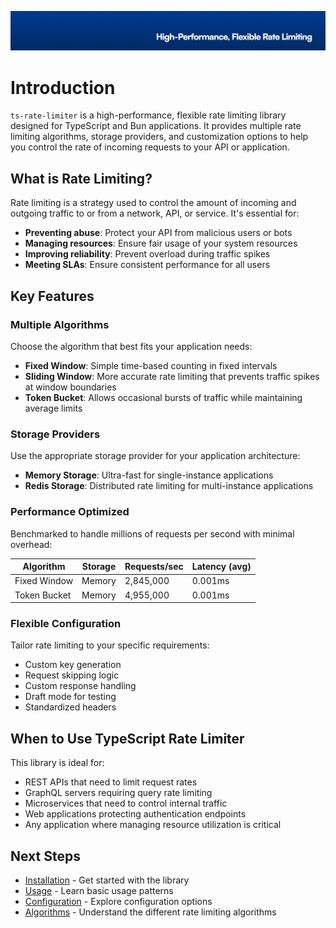 <p align="center"><img src="https://github.com/stacksjs/ts-rate-limiter/blob/main/.github/art/cover.jpg?raw=true" alt="Social Card of this repo"></p>

# Introduction

`ts-rate-limiter` is a high-performance, flexible rate limiting library designed for TypeScript and Bun applications. It provides multiple rate limiting algorithms, storage providers, and customization options to help you control the rate of incoming requests to your API or application.

## What is Rate Limiting?

Rate limiting is a strategy used to control the amount of incoming and outgoing traffic to or from a network, API, or service. It's essential for:

- **Preventing abuse**: Protect your API from malicious users or bots
- **Managing resources**: Ensure fair usage of your system resources
- **Improving reliability**: Prevent overload during traffic spikes
- **Meeting SLAs**: Ensure consistent performance for all users

## Key Features

### Multiple Algorithms

Choose the algorithm that best fits your application needs:

- **Fixed Window**: Simple time-based counting in fixed intervals
- **Sliding Window**: More accurate rate limiting that prevents traffic spikes at window boundaries
- **Token Bucket**: Allows occasional bursts of traffic while maintaining average limits

### Storage Providers

Use the appropriate storage provider for your application architecture:

- **Memory Storage**: Ultra-fast for single-instance applications
- **Redis Storage**: Distributed rate limiting for multi-instance applications

### Performance Optimized

Benchmarked to handle millions of requests per second with minimal overhead:

| Algorithm | Storage | Requests/sec | Latency (avg) |
|-----------|---------|--------------|---------------|
| Fixed Window | Memory | 2,845,000 | 0.001ms |
| Token Bucket | Memory | 4,955,000 | 0.001ms |

### Flexible Configuration

Tailor rate limiting to your specific requirements:

- Custom key generation
- Request skipping logic
- Custom response handling
- Draft mode for testing
- Standardized headers

## When to Use TypeScript Rate Limiter

This library is ideal for:

- REST APIs that need to limit request rates
- GraphQL servers requiring query rate limiting
- Microservices that need to control internal traffic
- Web applications protecting authentication endpoints
- Any application where managing resource utilization is critical

## Next Steps

- [Installation](/install) - Get started with the library
- [Usage](/usage) - Learn basic usage patterns
- [Configuration](/config) - Explore configuration options
- [Algorithms](/features/algorithms) - Understand the different rate limiting algorithms
